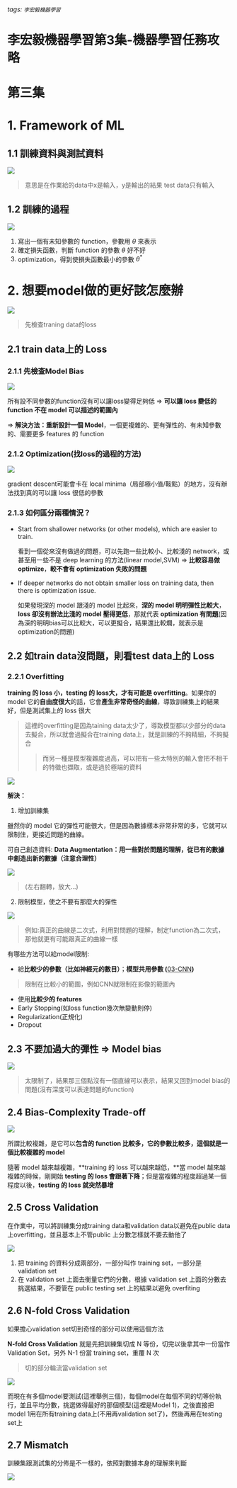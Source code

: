 ###### tags: `李宏毅機器學習`
# 李宏毅機器學習第3集-機器學習任務攻略

# 第三集

# 1. Framework of ML

## 1.1 訓練資料與測試資料

![](https://i.imgur.com/EyUdqTz.png)
>意思是在作業給的data中x是輸入，y是輸出的結果
>test data只有輸入

## 1.2 訓練的過程

![](https://i.imgur.com/k25D2Zq.png)



1. 寫出一個有未知參數的 function，參數用 $\theta$ 來表示
2. 確定損失函數，判斷 function 的參數 $\theta$ 好不好
3. optimization，得到使損失函數最小的參數 $\theta^*$ 

# 2. 想要model做的更好該怎麼辦

![](https://i.imgur.com/sweRa7V.png)
>先檢查traning data的loss

## 2.1 train data上的 Loss

### 2.1.1 先檢查Model Bias

![](https://i.imgur.com/Dbn4x68.png)



所有設不同參數的function沒有可以讓loss變得足夠低
⇒ **可以讓 loss 變低的 function 不在 model 可以描述的範圍內**

⇒ **解決方法：重新設計一個 Model**，一個更複雜的、更有彈性的、有未知參數的、需要更多 features 的 function

### 2.1.2 Optimization(找loss的過程的方法)


![](https://i.imgur.com/GsF50zH.png)


gradient descent可能會卡在 local minima（局部極小值/鞍點）的地方，沒有辦法找到真的可以讓 loss 很低的參數

### 2.1.3 如何區分兩種情況？

- Start from shallower networks (or other models), which are easier to train.
    
    看到一個從來沒有做過的問題，可以先跑一些比較小、比較淺的 network，或甚至用一些不是 deep learning 的方法(linear model,SVM)  ⇒ **比較容易做 optimize**，**較不會有 optimization 失敗的問題**
    
- If deeper networks do not obtain smaller loss on training data, then there is optimization issue.
    
    如果發現深的 model 跟淺的 model 比起來，**深的 model 明明彈性比較大**，**loss 卻沒有辦法比淺的 model 壓得更低**，那就代表 **optimization 有問題**(因為深的明明bias可以比較大，可以更擬合，結果還比較爛，就表示是optimization的問題)
    

## 2.2 如train data沒問題，則看test data上的 Loss

### 2.2.1 Overfitting

**training 的 loss 小，testing 的 loss大，才有可能是 overfitting**。如果你的 model 它的**自由度很大**的話，它會**產生非常奇怪的曲線**，導致訓練集上的結果好，但是測試集上的 loss 很大
>這裡的overfitting是因為taining data太少了，導致模型都以少部分的data去擬合，所以就會過擬合在training data上，就是訓練的不夠精細，不夠擬合
>>而另一種是模型複雜度過高，可以把有一些太特別的輸入會把不相干的特徵也擷取，或是過於極端的資料

![](https://i.imgur.com/xMpR3W6.png)


**解決：**

1. 增加訓練集

雖然你的 model 它的彈性可能很大，但是因為數據樣本非常非常的多，它就可以限制住，更接近問題的曲線。

可自己創造資料:
**Data Augmentation：用一些對於問題的理解，從已有的數據中創造出新的數據（注意合理性）**

![](https://i.imgur.com/kjacFD9.png)
>(左右翻轉，放大...)

2. 限制模型，使之不要有那麼大的彈性

![](https://i.imgur.com/aQQefSI.png)
>例如:真正的曲線是二次式，利用對問題的理解，制定function為二次式，那他就更有可能跟真正的曲線一樣



有哪些方法可以給model限制:
- 給**比較少的參數（比如神經元的數目）**；**模型共用參數 (**[03-CNN](https://www.notion.so/03-CNN-86e7f137fdd0494fb08f236d34c67b6e)**)**
>限制在比較小的範圍，例如CNN就限制在影像的範圍內
- 使用**比較少的 features**
- Early Stopping(如loss function幾次無變動則停)
- Regularization(正規化)
- Dropout

## 2.3 不要加過大的彈性 ⇒ Model bias

![](https://i.imgur.com/gQubefL.png)
>太限制了，結果那三個點沒有一個直線可以表示，結果又回到model bias的問題(沒有深度可以表達問題的function)


## 2.4 Bias-Complexity Trade-off

![](https://i.imgur.com/nyaWzmj.png)


所謂比較複雜，是它可以**包含的 function 比較多，它的參數比較多，這個就是一個比較複雜的 model**

隨著 model 越來越複雜，**training 的 loss 可以越來越低，**當 model 越來越複雜的時候，剛開始 **testing 的 loss 會跟著下降**；但是當複雜的程度超過某一個程度以後，**testing 的 loss 就突然暴增**

## 2.5 Cross Validation
在作業中，可以將訓練集分成training data和validation data以避免在public data上overfitting，並且基本上不管public 上分數怎樣就不要去動他了 

![](https://i.imgur.com/BFckI1p.png)


1. 把 training 的資料分成兩部分，一部分叫作 training set，一部分是 validation set
2. 在 validation set 上面去衡量它們的分數，根據 validation set 上面的分數去挑選結果，不要管在 public testing set 上的結果以避免 overfiting

## 2.6 N-fold Cross Validation
如果擔心validation set切到奇怪的部分可以使用這個方法

**N-fold Cross Validation** 就是先把訓練集切成 N 等份，切完以後拿其中一份當作 Validation Set，另外 N-1 份當 training set，重覆 N 次
>切的部分輪流當validation set

![](https://i.imgur.com/4ZFRL67.png)


而現在有多個model要測試(這裡舉例三個)，每個model在每個不同的切等份執行，並且平均分數，挑選做得最好的那個模型(這裡是Model 1)，之後直接把model 1用在所有training data上(不用再validation set了)，然後再用在testing set上

## 2.7 Mismatch

訓練集跟測試集的分佈是不一樣的，依照對數據本身的理解來判斷

![](https://i.imgur.com/WW57Emh.png)
